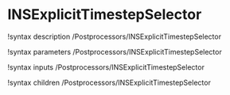 # INSExplicitTimestepSelector

!syntax description /Postprocessors/INSExplicitTimestepSelector

!syntax parameters /Postprocessors/INSExplicitTimestepSelector

!syntax inputs /Postprocessors/INSExplicitTimestepSelector

!syntax children /Postprocessors/INSExplicitTimestepSelector
